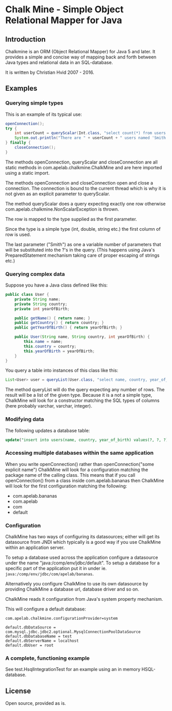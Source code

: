 # Chalk Mine - Simple Object Relational Mapper for Java

## Introduction

Chalkmine is an ORM (Object Relational Mapper) for Java 5 and later. It provides a simple and concise way of mapping
back and forth between Java types and relational data in an SQL-database.

It is written by Christian Hvid 2007 - 2016.

## Examples

### Querying simple types

This is an example of its typical use:

```java
openConnection();
try {
    int userCount = queryScalar(Int.class, "select count(*) from users where name = ?", "Smith");
    System.out.println("There are " + userCount + " users named 'Smith'.");
} finally {
    closeConnection();
}
```

The methods openConnection, queryScalar and closeConnection are all static methods in com.apelab.chalkmine.ChalkMine and are here
imported using a static import.

The methods openConnection and closeConnection open and close a connection.
The connection is bound to the current thread which is why it is not given as an explicit parameter to queryScalar.

The method queryScalar does a query expecting exactly one row otherwise com.apelab.chalkmine.NonScalarException is thrown.

The row is mapped to the type supplied as the first parameter.

Since the type is a simple type (int, double, string etc.) the first column of row is used.

The last parameter ("Smith") as one a variable number of parameters that will be substituted into the ?'s in the query.
(This happens using Java's PreparedStatement mechanism taking care of proper escaping of strings etc.)

### Querying complex data

Suppose you have a Java class defined like this:

```java
public class User {
    private String name;
    private String country;
    private int yearOfBirth;

    public getName() { return name; }
    public getCountry() { return country; }
    public getYearOfBirth() { return yearOfBirth; }

    public User(String name, String country, int yearOfBirth) {
        this.name = name;
        this.country = country;
        this.yearOfBirth = yearOfBirth;
    }
}
```

You query a table into instances of this class like this:

```java
List<User> user = queryList(User.class, "select name, country, year_of_birth from users");
```

The method queryList will do the query expecting any number of rows. The result will be a list of the given type.
Because it is a not a simple type, ChalkMine will look for a constructor matching the SQL types of columns
(here probably varchar, varchar, integer).

### Modifying data

The following updates a database table:

```sql
update("insert into users(name, country, year_of_birth) values(?, ?, ?)", "Smith", "Bahamas", 1956);
```

### Accessing multiple databases within the same application

When you write openConnection() rather than openConnection("some explicit name") ChalkMine will look for a configuration
matching the package name of the calling class. This means that if you call openConnection() from a class inside
com.apelab.bananas then ChalkMine will look for the first configuration matching the following:

 - com.apelab.bananas
 - com.apelab
 - com
 - default

### Configuration

ChalkMine has two ways of configuring its datasources; either will get its datasource from JNDI which typically is a
good way if you use ChalkMine within an application server.

To setup a database used across the application configure a datasource under the name "java:/comp/env/jdbc/default".
To setup a database for a specific part of the application put it in under ie.
```java:/comp/env/jdbc/com/apelab/bananas```.

Alternatively you configure ChalkMine to use its own datasource by providing ChalkMine a database url, database driver
and so on.

ChalkMine reads it configuration from Java's system property mechanism.

This will configure a default database:

```
com.apelab.chalkmine.configurationProvider=system

default.dbDataSource = com.mysql.jdbc.jdbc2.optional.MysqlConnectionPoolDataSource
default.dbDatabaseName = test
default.dbServerName = localhost
default.dbUser = root
```

### A complete, functioning example

See test.HsqlIntegrationTest for an example using an in memory HSQL-database.

## License

Open source, provided as is.
